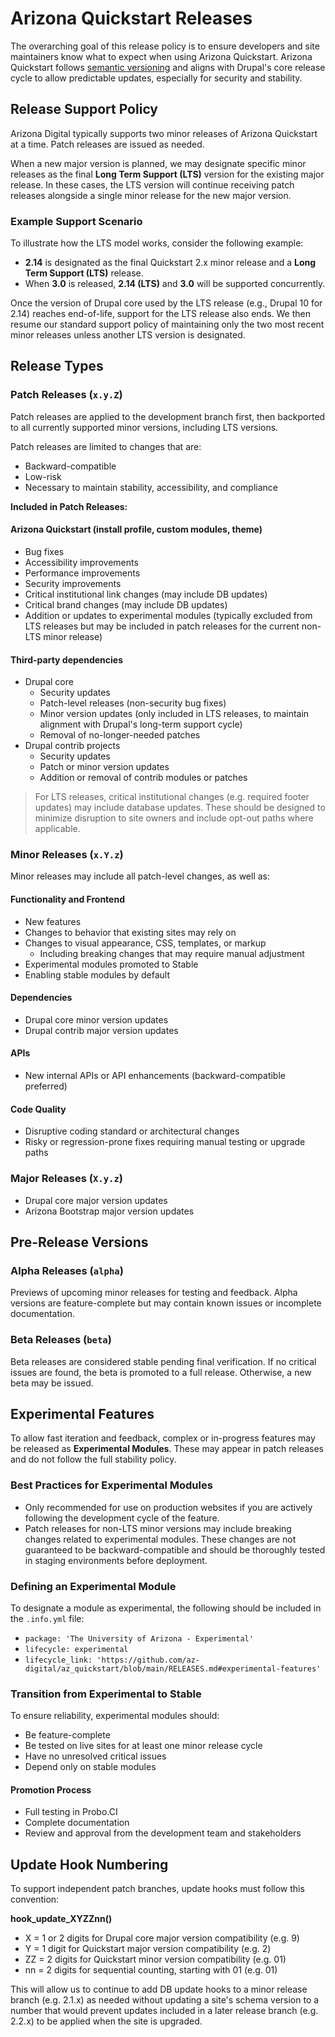 # Arizona Quickstart Releases

The overarching goal of this release policy is to ensure developers and site maintainers know what to expect when using Arizona Quickstart. Arizona Quickstart follows [semantic versioning](https://semver.org/) and aligns with Drupal's core release cycle to allow predictable updates, especially for security and stability.

## Release Support Policy

Arizona Digital typically supports two minor releases of Arizona Quickstart at a time. Patch releases are issued as needed.

When a new major version is planned, we may designate specific minor releases as the final **Long Term Support (LTS)** version for the existing major release. In these cases, the LTS version will continue receiving patch releases alongside a single minor release for the new major version.

### Example Support Scenario

To illustrate how the LTS model works, consider the following example:

- **2.14** is designated as the final Quickstart 2.x minor release and a **Long Term Support (LTS)** release.
- When **3.0** is released, **2.14 (LTS)** and **3.0** will be supported concurrently.

Once the version of Drupal core used by the LTS release (e.g., Drupal 10 for 2.14) reaches end-of-life, support for the LTS release also ends. We then resume our standard support policy of maintaining only the two most recent minor releases unless another LTS version is designated.

## Release Types

### Patch Releases (`x.y.Z`)

Patch releases are applied to the development branch first, then backported to all currently supported minor versions, including LTS versions.

Patch releases are limited to changes that are:

- Backward-compatible
- Low-risk
- Necessary to maintain stability, accessibility, and compliance

**Included in Patch Releases:**

#### Arizona Quickstart (install profile, custom modules, theme)

- Bug fixes
- Accessibility improvements
- Performance improvements
- Security improvements
- Critical institutional link changes (may include DB updates)
- Critical brand changes (may include DB updates)
- Addition or updates to experimental modules (typically excluded from LTS releases but may be included in patch releases for the current non-LTS minor release)

#### Third-party dependencies

- Drupal core  
  - Security updates  
  - Patch-level releases (non-security bug fixes)  
  - Minor version updates (only included in LTS releases, to maintain alignment with Drupal's long-term support cycle)  
  - Removal of no-longer-needed patches  
- Drupal contrib projects  
  - Security updates  
  - Patch or minor version updates  
  - Addition or removal of contrib modules or patches

> For LTS releases, critical institutional changes (e.g. required footer updates) may include database updates. These should be designed to minimize disruption to site owners and include opt-out paths where applicable.

### Minor Releases (`x.Y.z`)

Minor releases may include all patch-level changes, as well as:

#### Functionality and Frontend

- New features
- Changes to behavior that existing sites may rely on
- Changes to visual appearance, CSS, templates, or markup  
  - Including breaking changes that may require manual adjustment
- Experimental modules promoted to Stable
- Enabling stable modules by default

#### Dependencies

- Drupal core minor version updates
- Drupal contrib major version updates

#### APIs

- New internal APIs or API enhancements (backward-compatible preferred)

#### Code Quality

- Disruptive coding standard or architectural changes
- Risky or regression-prone fixes requiring manual testing or upgrade paths

### Major Releases (`X.y.z`)

- Drupal core major version updates
- Arizona Bootstrap major version updates

## Pre-Release Versions

### Alpha Releases (`alpha`)

Previews of upcoming minor releases for testing and feedback. Alpha versions are feature-complete but may contain known issues or incomplete documentation.

### Beta Releases (`beta`)

Beta releases are considered stable pending final verification. If no critical issues are found, the beta is promoted to a full release. Otherwise, a new beta may be issued.

## Experimental Features

To allow fast iteration and feedback, complex or in-progress features may be released as **Experimental Modules**. These may appear in patch releases and do not follow the full stability policy.

### Best Practices for Experimental Modules

- Only recommended for use on production websites if you are actively following the development cycle of the feature.
- Patch releases for non-LTS minor versions may include breaking changes related to experimental modules. These changes are not guaranteed to be backward-compatible and should be thoroughly tested in staging environments before deployment.

### Defining an Experimental Module

To designate a module as experimental, the following should be included in the `.info.yml` file:

- `package: 'The University of Arizona - Experimental'`
- `lifecycle: experimental`
- `lifecycle_link: 'https://github.com/az-digital/az_quickstart/blob/main/RELEASES.md#experimental-features'`

### Transition from Experimental to Stable

To ensure reliability, experimental modules should:

- Be feature-complete
- Be tested on live sites for at least one minor release cycle
- Have no unresolved critical issues
- Depend only on stable modules

#### Promotion Process

- Full testing in Probo.CI
- Complete documentation
- Review and approval from the development team and stakeholders

## Update Hook Numbering

To support independent patch branches, update hooks must follow this convention:

**hook_update_XYZZnn()**
- X = 1 or 2 digits for Drupal core major version compatibility (e.g. 9)
- Y = 1 digit for Quickstart major version compatibility (e.g. 2)
- ZZ = 2 digits for Quickstart minor version compatibility (e.g. 01)
- nn = 2 digits for sequential counting, starting with 01 (e.g. 01)

This will allow us to continue to add DB update hooks to a minor release branch
(e.g. 2.1.x) as needed without updating a site's schema version to a number
that would prevent updates included in a later release branch (e.g. 2.2.x) to
be applied when the site is upgraded.
